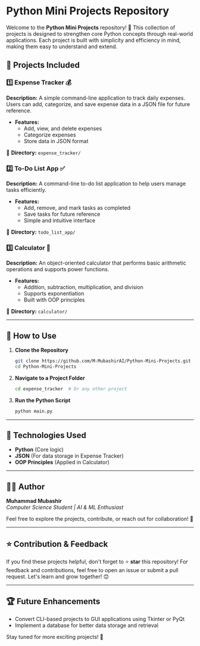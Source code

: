 # Python Mini Projects Repository

Welcome to the **Python Mini Projects** repository! 🚀 This collection of projects is designed to strengthen core Python concepts through real-world applications. Each project is built with simplicity and efficiency in mind, making them easy to understand and extend.

## 📌 Projects Included

### 1️⃣ Expense Tracker 💰
**Description:** A simple command-line application to track daily expenses. Users can add, categorize, and save expense data in a JSON file for future reference.

- **Features:**
  - Add, view, and delete expenses
  - Categorize expenses
  - Store data in JSON format

📂 **Directory:** `expense_tracker/`

### 2️⃣ To-Do List App ✅
**Description:** A command-line to-do list application to help users manage tasks efficiently.

- **Features:**
  - Add, remove, and mark tasks as completed
  - Save tasks for future reference
  - Simple and intuitive interface

📂 **Directory:** `todo_list_app/`

### 3️⃣ Calculator 🧮
**Description:** An object-oriented calculator that performs basic arithmetic operations and supports power functions.

- **Features:**
  - Addition, subtraction, multiplication, and division
  - Supports exponentiation
  - Built with OOP principles

📂 **Directory:** `calculator/`

---

## 📖 How to Use

1. **Clone the Repository**
   ```bash
   git clone https://github.com/M-MubashirAI/Python-Mini-Projects.git
   cd Python-Mini-Projects
   ```

2. **Navigate to a Project Folder**
   ```bash
   cd expense_tracker  # Or any other project
   ```

3. **Run the Python Script**
   ```bash
   python main.py
   ```

---

## 🔧 Technologies Used
- **Python** (Core logic)
- **JSON** (For data storage in Expense Tracker)
- **OOP Principles** (Applied in Calculator)

---

## 👨‍💻 Author
**Muhammad Mubashir**  
*Computer Science Student | AI & ML Enthusiast*  

Feel free to explore the projects, contribute, or reach out for collaboration! 🚀

---

## ⭐ Contribution & Feedback
If you find these projects helpful, don't forget to ⭐ **star** this repository! For feedback and contributions, feel free to open an issue or submit a pull request. Let's learn and grow together! 😊

---

## 🏆 Future Enhancements
- Convert CLI-based projects to GUI applications using Tkinter or PyQt
- Implement a database for better data storage and retrieval

Stay tuned for more exciting projects! 🚀

